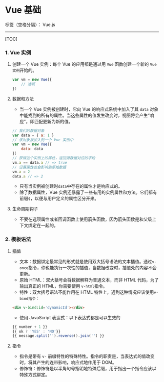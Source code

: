﻿# Vue 基础

标签（空格分隔）： Vue.js

---
[TOC]

### 1. Vue 实例
1. 创建一个 Vue 实例：每个 Vue 的应用都是通过用 `Vue` 函数创建一个新的 `Vue 实例`开始的。
    ```js
    var vm = new Vue({
        // 选项
    })
    ```

2. 数据和方法
    * 当一个 Vue 实例被创建时，它向 Vue 的响应式系统中加入了其 `data` 对象中能找到的所有的属性。当这些属性的值发生改变时，视图将会产生“响应”，即匹配更新为新的值。
    ```js
    // 我们的数据对象
    var data = { a: 1 }
    // 该对象被加入到一个 Vue 实例中
    var vm = new Vue({
        data: data
    })
    // 获得这个实例上的属性，返回源数据对应的字段
    vm.a == data.a // => true
    // 设置属性也会影响到原始数据
    vm.a = 2
    data.a // => 2
    ```
    * 只有当实例被创建时`data`中存在的属性才是响应式的。
    * 除了数据属性，Vue 实例还暴露了一些有用的实例属性和方法。它们都有前缀`$`，以便与用户定义的属性区分开来。
3. 生命周期钩子
    * 不要在选项属性或者回调函数上使用箭头函数，因为箭头函数是和父级上下文绑定在一起的。

### 2. 模板语法
1. 插值
    * 文本：数据绑定最常见的形式就是使用双大括号语法的文本插值。通过`v-once`指令，你也能执行一次性的插值，当数据改变时，插值处的内容不会更新。
    * 原始 HTML：双大括号会将数据解释为普通文本，而非 HTML 代码，为了输出真正的 HTML，你需要使用 `v-html`指令。
    * 特性：双大括号语法不能作用在 HTML 特性上，遇到这种情况应该使用`v-bind指令`：
    
    ```html
    <div v-bind:id='dynamicId'></div>
    ```
    * 使用 JavaScript 表达式：以下表达式都是可以生效的
    ```js
    {{ number + 1 }}
    {{ ok ? 'YES' : 'NO'}}
    {{ message.split('').reverse().join('') }}
    ```
2. 指令
    * 指令是带有 `v-` 前缀特性的特殊特性。指令的职责是，当表达式的值改变时，将其产生的连带影响，响应式地作用于 DOM。
    * 修饰符：修饰符是以半角句号指明地特殊后缀，用于指出一个指令应该以特殊方式绑定。